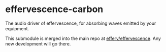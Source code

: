 # effervescence-carbon
The audio driver of effervescence, for absorbing waves emitted by your equipment.

This submodule is merged into the main repo at [efferv/effervescence](https://github.com/efferv/effervescence).
Any new development will go there.
